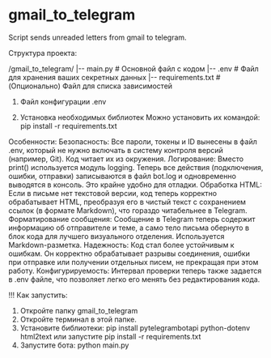 # gmail_to_telegram
Script sends unreaded letters from gmail to telegram.

Структура проекта:

/gmail_to_telegram/
|-- main.py         # Основной файл с кодом
|-- .env            # Файл для хранения ваших секретных данных
|-- requirements.txt # (Опционально) Файл для списка зависимостей


1. Файл конфигурации .env

2. Установка необходимых библиотек
Можно установить их командой: pip install -r requirements.txt

Особенности:
Безопасность: Все пароли, токены и ID вынесены в файл .env, который не нужно включать в систему контроля версий (например, Git). Код читает их из окружения.
Логирование: Вместо print() используется модуль logging. Теперь все действия (подключения, ошибки, отправки) записываются в файл bot.log и одновременно выводятся в консоль. Это крайне удобно для отладки.
Обработка HTML: Если в письме нет текстовой версии, код теперь корректно обрабатывает HTML, преобразуя его в чистый текст с сохранением ссылок (в формате Markdown), что гораздо читабельнее в Telegram.
Форматирование сообщения: Сообщение в Telegram теперь содержит информацию об отправителе и теме, а само тело письма обернуто в блок кода для лучшего визуального отделения. Используется Markdown-разметка.
Надежность: Код стал более устойчивым к ошибкам. Он корректно обрабатывает разрывы соединения, ошибки при отправке или получении отдельных писем, не прекращая при этом работу.
Конфигурируемость: Интервал проверки теперь также задается в .env файле, что позволяет легко его менять без редактирования кода.

!!! Как запустить:

1. Откройте папку gmail_to_telegram
2. Откройте терминал в этой папке.
3. Установите библиотеки: pip install pytelegrambotapi python-dotenv html2text или запустите pip install -r requirements.txt
4. Запустите бота: python main.py
